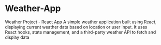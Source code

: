 # Weather-App
Weather Project - React App A simple weather application built using React, displaying current weather data based on location or user input. It uses React hooks, state management, and a third-party weather API to fetch and display data
